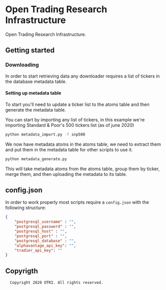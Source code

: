 # Open Trading Research Infrastructure
Open Trading Research Infrastructure.

## Getting started

### Downloading

In order to start retrieving data any downloader requires a list of tickers in the database metadata table.

#### Setting up metadata table

To start you'll need to update a ticker list to the atoms table and then generate the metadata table.

You can start by importing any list of tickers, in this example we're importing Standard & Poor's 500 tickers list (as of june 2020)

```bash
python metadata_import.py -f snp500
```

We now have metadata atoms in the atoms table, we need to extract them and put them in the metadata table for other scripts to use it.

```bash
python metadata_generate.py
```

This will take metadata atoms from the atoms table, group them by ticker, merge them, and then uploading the metadata to its table.

## config.json
In order to work properly most scripts require a `config.json` with the following structure:

```JSON
{
    "postgresql_username" : "",
    "postgresql_password" : "",
    "postgresql_host" : "",
    "postgresql_port" : "",
    "postgresql_database" : "",
    "alphavantage_api_key": "",
    "tradier_api_key": ""
}
```

## Copyrigth
```
  Copyright 2020 OTRI. All rights reserved.
```
